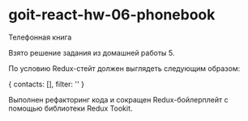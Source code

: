 # goit-react-hw-06-phonebook

Телефонная книга

Взято решение задания из домашней работы 5.

По условию Redux-стейт должен выглядеть следующим образом:

{
  contacts: [],
  filter: ''
}

Выполнен рефакторинг кода и сокращен Redux-бойлерплейт с помощью библиотеки Redux Tookit.